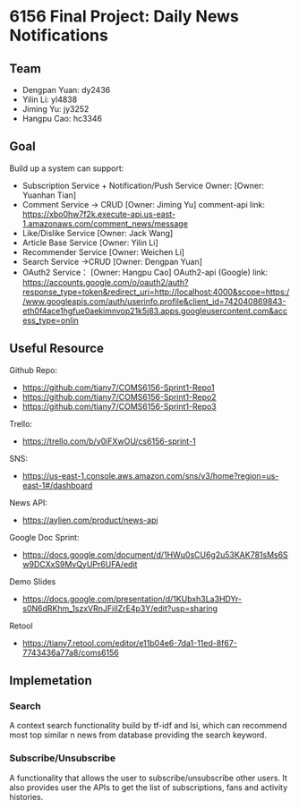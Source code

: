 # 6156 Final Project: Daily News Notifications

## Team
- Dengpan Yuan: dy2436
- Yilin Li: yl4838
- Jiming Yu: jy3252
- Hangpu Cao: hc3346


## Goal
Build up a system can support: 
- Subscription Service + Notification/Push Service  Owner: [Owner: Yuanhan Tian]
- Comment Service -> CRUD [Owner: Jiming Yu] comment-api link: https://xbo0hw7f2k.execute-api.us-east-1.amazonaws.com/comment_news/message
- Like/Dislike Service  [Owner: Jack Wang] 
- Article Base Service  [Owner: Yilin Li]
- Recommender Service  [Owner: Weichen Li]
- Search Service ->CRUD [Owner: Dengpan Yuan]
- OAuth2 Service： [Owner: Hangpu Cao] OAuth2-api (Google) link: https://accounts.google.com/o/oauth2/auth?response_type=token&redirect_uri=http://localhost:4000&scope=https://www.googleapis.com/auth/userinfo.profile&client_id=742040869843-eth0f4ace1hgfue0aekimnvop21k5j83.apps.googleusercontent.com&access_type=onlin

## Useful Resource
Github Repo: 
  - https://github.com/tiany7/COMS6156-Sprint1-Repo1 
  - https://github.com/tiany7/COMS6156-Sprint1-Repo2
  - https://github.com/tiany7/COMS6156-Sprint1-Repo3


Trello:
- https://trello.com/b/y0iFXwOU/cs6156-sprint-1

SNS:
- https://us-east-1.console.aws.amazon.com/sns/v3/home?region=us-east-1#/dashboard



News API:
- https://aylien.com/product/news-api

Google Doc Sprint:
- https://docs.google.com/document/d/1HWu0sCU6g2u53KAK781sMs6Sw9DCXxS9MvQyUPr6UFA/edit

Demo Slides
- https://docs.google.com/presentation/d/1KUbxh3La3HDYr-s0N6dRKhm_1szxVRnJFiiIZrE4p3Y/edit?usp=sharing

Retool
- https://tiany7.retool.com/editor/e11b04e6-7da1-11ed-8f67-7743436a77a8/coms6156

## Implemetation

### Search
A context search functionality build by tf-idf and lsi, which can recommend most top similar n news from database providing the search keyword. 

### Subscribe/Unsubscribe
A functionality that allows the user to subscribe/unsubscribe other users. It also provides user the APIs to get the list of subscriptions, fans and activity histories. 
